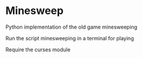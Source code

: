 # Minesweep
Python implementation of the old game minesweeping

Run the script minesweeping in a terminal for playing

Require the curses module
